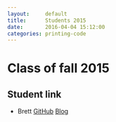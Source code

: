 ```yaml
---
layout:     default
title:      Students 2015
date:       2016-04-04 15:12:00
categories: printing-code
---
```


Class of fall 2015
====================

Student link
------------------------

* Brett [GitHub](https://github.com/brettstiller/PrintingCode) [Blog](www.brettstiller.com/itpblog)
